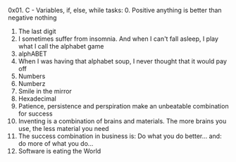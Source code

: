 0x01. C - Variables, if, else, while
tasks:
0. Positive anything is better than negative nothing 
1. The last digit
2. I sometimes suffer from insomnia. And when I can't fall asleep, I play what I call the alphabet game 
3. alphABET 
4. When I was having that alphabet soup, I never thought that it would pay off
5. Numbers  
6. Numberz 
7. Smile in the mirror 
8. Hexadecimal 
9. Patience, persistence and perspiration make an unbeatable combination for success
10. Inventing is a combination of brains and materials. The more brains you use, the less material you need 
11. The success combination in business is: Do what you do better... and: do more of what you do... 
12. Software is eating the World 


